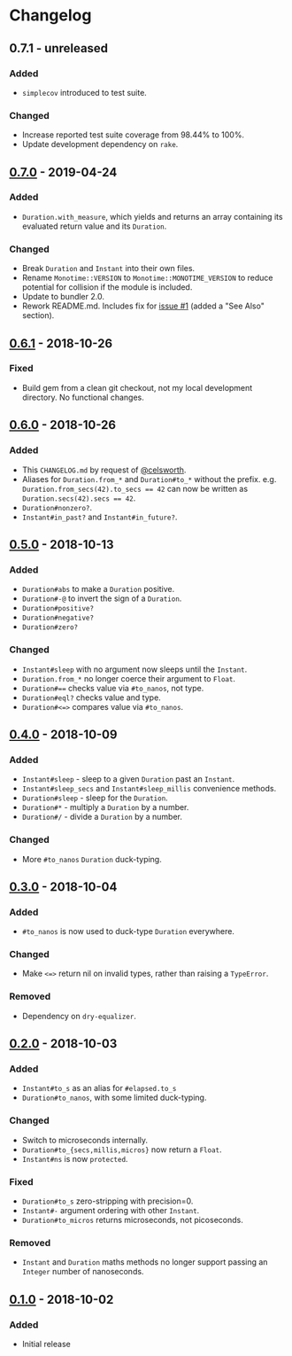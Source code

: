 # Changelog

## 0.7.1 - unreleased
### Added
 - `simplecov` introduced to test suite.

### Changed
 - Increase reported test suite coverage from 98.44% to 100%.
 - Update development dependency on `rake`.

## [0.7.0] - 2019-04-24
### Added
 - `Duration.with_measure`, which yields and returns an array containing its
   evaluated return value and its `Duration`.

### Changed
 - Break `Duration` and `Instant` into their own files.
 - Rename `Monotime::VERSION` to `Monotime::MONOTIME_VERSION` to reduce
   potential for collision if the module is included.
 - Update to bundler 2.0.
 - Rework README.md.  Includes fix for [issue #1] (added a "See Also" section).

## [0.6.1] - 2018-10-26
### Fixed
 - Build gem from a clean git checkout, not my local development directory.
   No functional changes.

## [0.6.0] - 2018-10-26
### Added
 - This `CHANGELOG.md` by request of [@celsworth].
 - Aliases for `Duration.from_*` and `Duration#to_*` without the prefix.  e.g.
   `Duration.from_secs(42).to_secs == 42` can now be written as
   `Duration.secs(42).secs == 42`.
 - `Duration#nonzero?`.
 - `Instant#in_past?` and `Instant#in_future?`.

## [0.5.0] - 2018-10-13
### Added
 - `Duration#abs` to make a `Duration` positive.
 - `Duration#-@` to invert the sign of a `Duration`.
 - `Duration#positive?`
 - `Duration#negative?`
 - `Duration#zero?`

### Changed
 - `Instant#sleep` with no argument now sleeps until the `Instant`.
 - `Duration.from_*` no longer coerce their argument to `Float`.
 - `Duration#==` checks value via `#to_nanos`, not type.
 - `Duration#eql?` checks value and type.
 - `Duration#<=>` compares value via `#to_nanos`.

## [0.4.0] - 2018-10-09
### Added
 - `Instant#sleep` - sleep to a given `Duration` past an `Instant`.
 - `Instant#sleep_secs` and `Instant#sleep_millis` convenience methods.
 - `Duration#sleep` - sleep for the `Duration`.
 - `Duration#*` - multiply a `Duration` by a number.
 - `Duration#/` - divide a `Duration` by a number.

### Changed
- More `#to_nanos` `Duration` duck-typing.

## [0.3.0] - 2018-10-04
### Added
 - `#to_nanos` is now used to duck-type `Duration` everywhere.

### Changed
 - Make `<=>` return nil on invalid types, rather than raising a `TypeError`.

### Removed
 - Dependency on `dry-equalizer`.

## [0.2.0] - 2018-10-03
### Added
 - `Instant#to_s` as an alias for `#elapsed.to_s`
 - `Duration#to_nanos`, with some limited duck-typing.

### Changed
 - Switch to microseconds internally.
 - `Duration#to_{secs,millis,micros}` now return a `Float`.
 - `Instant#ns` is now `protected`.

### Fixed
 - `Duration#to_s` zero-stripping with precision=0.
 - `Instant#-` argument ordering with other `Instant`.
 - `Duration#to_micros` returns microseconds, not picoseconds.

### Removed
 - `Instant` and `Duration` maths methods no longer support passing an `Integer`
   number of nanoseconds.

## [0.1.0] - 2018-10-02
### Added
 - Initial release


[0.1.0]: https://github.com/Freaky/monotime/commits/v0.1.0
[0.2.0]: https://github.com/Freaky/monotime/commits/v0.2.0
[0.3.0]: https://github.com/Freaky/monotime/commits/v0.3.0
[0.4.0]: https://github.com/Freaky/monotime/commits/v0.4.0
[0.5.0]: https://github.com/Freaky/monotime/commits/v0.5.0
[0.6.0]: https://github.com/Freaky/monotime/commits/v0.6.0
[0.6.1]: https://github.com/Freaky/monotime/commits/v0.6.1
[0.7.0]: https://github.com/Freaky/monotime/commits/v0.7.0
[issue #1]: https://github.com/Freaky/monotime/issues/1
[@celsworth]: https://github.com/celsworth
